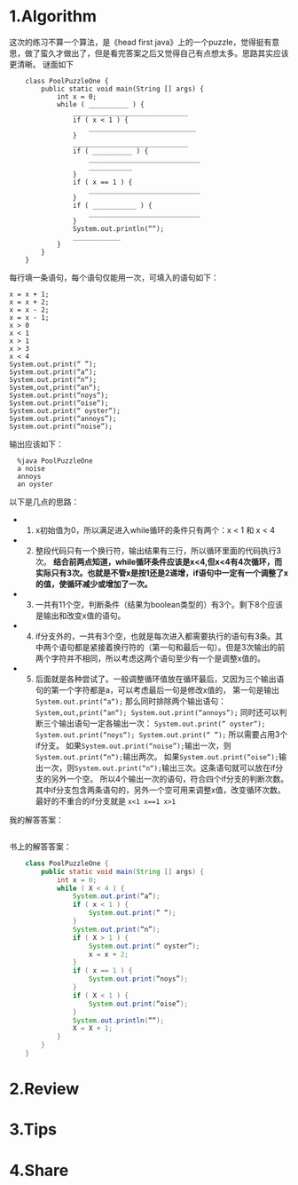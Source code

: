 # 1.Algorithm

这次的练习不算一个算法，是《head first java》上的一个puzzle，觉得挺有意思，做了蛮久才做出了，但是看完答案之后又觉得自己有点想太多。思路其实应该更清晰。
谜面如下
```
    class PoolPuzzleOne {
        public static void main(String [] args) {
            int x = 0;
            while ( __________ ) {
                _____________________________
                if ( x < 1 ) {
                    ___________________________
                }
                _____________________________
                if ( __________ ) {
                    ____________________________
                    ___________
                }
                if ( x == 1 ) {
                    ____________________________
                }
                if ( ___________ ) {
                    ____________________________
                }
                System.out.println(““);
                ____________
            }
        }
    }
```   
每行填一条语句，每个语句仅能用一次，可填入的语句如下：
```
x = x + 1;
x = x + 2;
x = x - 2;
x = x - 1;
x > 0
x < 1
x > 1
x > 3
x < 4 
System.out.print(“ ”);
System.out.print(“a“);
System.out.print(“n“);
System,out,print(“an“);
System.out.print(“noys“);
System.out.print(“oise“);
System.out.print(“ oyster“);
System.out.print(“annoys”);
System.out.print(“noise”);
```
输出应该如下：
```
  %java PoolPuzzleOne
  a noise
  annoys
  an oyster
```

以下是几点的思路：
* 1. x初始值为0，所以满足进入while循环的条件只有两个：x < 1 和 x < 4
* 2. 整段代码只有一个换行符，输出结果有三行，所以循环里面的代码执行3次。
    **结合前两点知道，while循环条件应该是x<4,但x<4有4次循环，而实际只有3次。也就是不管x是按1还是2递增，if语句中一定有一个调整了x的值，使循环减少或增加了一次。**
* 3. 一共有11个空，判断条件（结果为boolean类型的）有3个。剩下8个应该是输出和改变x值的语句。
* 4. if分支外的，一共有3个空，也就是每次进入都需要执行的语句有3条。其中两个语句都是紧接着换行符的（第一句和最后一句）。但是3次输出的前两个字符并不相同，所以考虑这两个语句至少有一个是调整x值的。
* 5. 后面就是各种尝试了。一般调整循环值放在循环最后，又因为三个输出语句的第一个字符都是a，可以考虑最后一句是修改x值的，
第一句是输出`System.out.print(“a“);`
那么同时排除两个输出语句：
`System,out,print(“an“);
System.out.print(“annoys”);`
同时还可以判断三个输出语句一定各输出一次：
`System.out.print(“ oyster“);
System.out.print(“noys“);
System.out.print(“ ”);`
所以需要占用3个if分支。
如果`System.out.print(“noise”);`输出一次，则`System.out.print(“n“);`输出两次。
如果`System.out.print(“oise“);`输出一次，则`System.out.print(“n“);`输出三次。这条语句就可以放在if分支的另外一个空。
所以4个输出一次的语句，符合四个if分支的判断次数。其中if分支包含两条语句的，另外一个空可用来调整x值，改变循环次数。
最好的不重合的if分支就是 `x<1 x==1 x>1`

我的解答答案：
```c

```
书上的解答答案：
```java
    class PoolPuzzleOne {
        public static void main(String [] args) {
            int x = 0;
            while ( X < 4 ) {
                System.out.print(“a”);
                if ( x < 1 ) {
                    System.out.print(“ “);
                }
                System.out.print(“n”);
                if ( X > 1 ) {
                    System.out.print(“ oyster”);
                    x = x + 2;
                }
                if ( x == 1 ) {
                    System.out.print(“noys”);
                }
                if ( X < 1 ) {
                    System.out.print(“oise”);
                }
                System.out.println(““);
                X = X + 1;
            }
        }
    }
```
# 2.Review

# 3.Tips

# 4.Share
